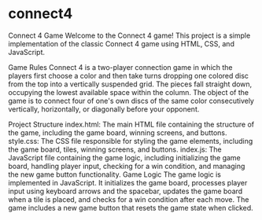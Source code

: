 # connect4
Connect 4 Game
Welcome to the Connect 4 game! This project is a simple implementation of the classic Connect 4 game using HTML, CSS, and JavaScript.

Game Rules
Connect 4 is a two-player connection game in which the players first choose a color and then take turns dropping one colored disc from the top into a vertically suspended grid. The pieces fall straight down, occupying the lowest available space within the column. The object of the game is to connect four of one's own discs of the same color consecutively vertically, horizontally, or diagonally before your opponent.

Project Structure
index.html: The main HTML file containing the structure of the game, including the game board, winning screens, and buttons.
style.css: The CSS file responsible for styling the game elements, including the game board, tiles, winning screens, and buttons.
index.js: The JavaScript file containing the game logic, including initializing the game board, handling player input, checking for a win condition, and managing the new game button functionality.
Game Logic
The game logic is implemented in JavaScript. It initializes the game board, processes player input using keyboard arrows and the spacebar, updates the game board when a tile is placed, and checks for a win condition after each move. The game includes a new game button that resets the game state when clicked.
